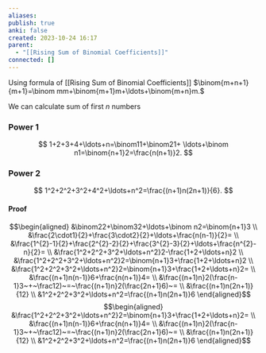 ```yaml
---
aliases: 
publish: true
anki: false
created: 2023-10-24 16:17
parent:
  - "[[Rising Sum of Binomial Coefficients]]"
connected: []
---
```

Using formula of [[Rising Sum of Binomial Coefficients]]
$\binom{m+n+1}{m+1}=\binom mm+\binom{m+1}m+\ldots+\binom{m+n}m.$

We can calculate sum of first $n$ numbers

### Power 1
$$
1+2+3+4+\ldots+n=\binom11+\binom21+ 
\ldots+\binom n1=\binom{n+1}2=\frac{n(n+1)}2.
$$
### Power 2
$$
1^2+2^2+3^2+4^2+\ldots+n^2=\frac{(n+1)n(2n+1)}{6}.
$$
#### Proof
$$\begin{aligned}
&\binom22+\binom32+\ldots+\binom n2=\binom{n+1}3 \\
&\frac{2\cdot1}{2}+\frac{3\cdot2}{2}+\ldots+\frac{n(n-1)}{2}= \\
&\frac{1^{2}-1}{2}+\frac{2^{2}-2}{2}+\frac{3^{2}-3}{2}+\ldots+\frac{n^{2}-n}{2}= \\
&\frac{1^2+2^2+3^2+\ldots+n^2}2-\frac{1+2+\ldots+n}2 \\
&\frac{1^2+2^2+3^2+\ldots+n^2}2=\binom{n+1}3+\frac{1+2+\ldots+n}2 \\
&\frac{1^2+2^2+3^2+\ldots+n^2}2=\binom{n+1}3+\frac{1+2+\ldots+n}2= \\
&\frac{(n+1)n(n-1)}6+\frac{n(n+1)}4= \\
&\frac{(n+1)n}2(\frac{n-1}3~+~\frac12)~=~\frac{(n+1)n}2(\frac{2n+1}6)~= \\
&\frac{(n+1)n(2n+1)}{12} \\
&1^2+2^2+3^2+\ldots+n^2=\frac{(n+1)n(2n+1)}6
\end{aligned}$$
$$\begin{aligned}
&\frac{1^2+2^2+3^2+\ldots+n^2}2=\binom{n+1}3+\frac{1+2+\ldots+n}2= \\
&\frac{(n+1)n(n-1)}6+\frac{n(n+1)}4= \\
&\frac{(n+1)n}2(\frac{n-1}3~+~\frac12)~=~\frac{(n+1)n}2(\frac{2n+1}6)~= \\
&\frac{(n+1)n(2n+1)}{12} \\
&1^2+2^2+3^2+\ldots+n^2=\frac{(n+1)n(2n+1)}6
\end{aligned}$$











